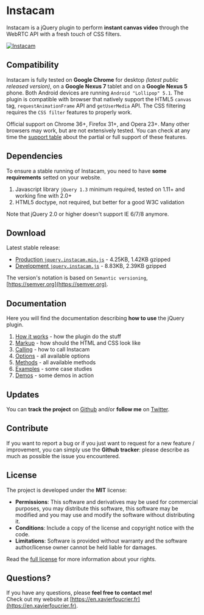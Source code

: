Instacam
========
Instacam is a jQuery plugin to perform **instant canvas video** through the WebRTC API with a fresh touch of CSS filters.

[![Instacam](https://raw.github.com/xavierfoucrier/instacam/master/logo.png "Instacam")](https://xavierfoucrier.github.io/instacam)


Compatibility
-------------
Instacam is fully tested on **Google Chrome** for desktop *(latest public released version)*, on a **Google Nexus 7** tablet and on a **Google Nexus 5** phone. Both Android devices are running `Android "Lollipop" 5.1`. The plugin is compatible with browser that natively support the HTML5 `canvas` tag, `requestAnimationFrame` API and `getUserMedia` API. The CSS filtering requires the `CSS filter` features to properly work.

Official support on Chrome 36+, Firefox 31+, and Opera 23+. Many other browsers may work, but are not extensively tested. You can check at any time the [support table](https://caniuse.com) about the partial or full support of these features.


Dependencies
------------
To ensure a stable running of Instacam, you need to have **some requirements** setted on your website.

1. Javascript library `jQuery 1.3` minimum required, tested on 1.11+ and working fine with 2.0+
3. HTML5 doctype, not required, but better for a good W3C validation

Note that jQuery 2.0 or higher doesn't support IE 6/7/8 anymore.


Download
--------
Latest stable release:

- [Production `jquery.instacam.min.js`](https://raw.github.com/xavierfoucrier/instacam/master/jquery.instacam.min.js) - 4.25KB, 1.42KB gzipped
- [Development `jquery.instacam.js`](https://raw.github.com/xavierfoucrier/instacam/master/jquery.instacam.js) - 8.83KB, 2.39KB gzipped

The version's notation is based on `Semantic versioning`, [https://semver.org](https://semver.org).


Documentation
-------------
Here you will find the documentation describing **how to use** the jQuery plugin.

1. [How it works](https://github.com/xavierfoucrier/instacam/blob/master/DOCUMENTATION.md#how-it-works) - how the plugin do the stuff
2. [Markup](https://github.com/xavierfoucrier/instacam/blob/master/DOCUMENTATION.md#markup) - how should the HTML and CSS look like
3. [Calling](https://github.com/xavierfoucrier/instacam/blob/master/DOCUMENTATION.md#calling) - how to call Instacam
4. [Options](https://github.com/xavierfoucrier/instacam/blob/master/DOCUMENTATION.md#options) - all available options
5. [Methods](https://github.com/xavierfoucrier/instacam/blob/master/DOCUMENTATION.md#methods) - all available methods
6. [Examples](https://github.com/xavierfoucrier/instacam/blob/master/DOCUMENTATION.md#examples) - some case studies
7. [Demos](https://github.com/xavierfoucrier/instacam/blob/master/DOCUMENTATION.md#demos) - some demos in action


Updates
-------
You can **track the project** on [Github](https://github.com/xavierfoucrier) and/or **follow me** on [Twitter](https://twitter.com/xavierfoucrier).


Contribute
----------
If you want to report a bug or if you just want to request for a new feature / improvement, you can simply use the **Github tracker**: please describe as much as possible the issue you encountered.


License
-------
The project is developed under the **MIT** license:

- **Permissions**: This software and derivatives may be used for commercial purposes, you may distribute this software, this software may be modified and you may use and modify the software without distributing it.
- **Conditions**: Include a copy of the license and copyright notice with the code.
- **Limitations**: Software is provided without warranty and the software author/license owner cannot be held liable for damages.

Read the [full license](https://github.com/xavierfoucrier/instacam/blob/master/LICENSE.md) for more information about your rights.


Questions?
----------
If you have any questions, please **feel free to contact me!**  
Check out my website at [https://en.xavierfoucrier.fr](https://en.xavierfoucrier.fr).
